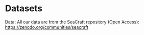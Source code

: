 # Datasets

Data:
All our data are from the SeaCraft repository (Open Access):
https://zenodo.org/communities/seacraft

